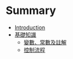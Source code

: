 # Summary

* [Introduction](README.md)
* [基礎知識](ch1/ch1.md)
   * [變數、常數及註解](ch1/variable.md)
   * [控制流程](ch1/102.md)

